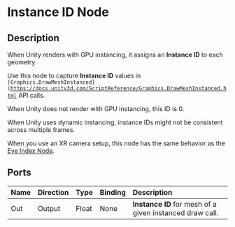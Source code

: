 # Instance ID Node

## Description

When Unity renders with GPU instancing, it assigns an **Instance ID** to each geometry.

Use this node to capture **Instance ID** values in <code>[Graphics.DrawMeshInstanced](https://docs.unity3d.com/ScriptReference/Graphics.DrawMeshInstanced.html</code> API calls.

When Unity does not render with GPU instancing, this ID is 0.

When Unity uses dynamic instancing, instance IDs might not be consistent across multiple frames.

When you use an XR camera setup, this node has the same behavior as the [Eye Index Node](Eye-Index-Node).

## Ports

| Name   | Direction  | Type  | Binding | Description |
|:-------|:-----------|:------|:--------|:------------|
| Out    | Output     | Float | None    | **Instance ID** for mesh of a given instanced draw call. |
